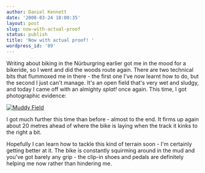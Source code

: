 ```yaml
---
author: Daniel Kennett
date: '2008-03-24 18:00:35'
layout: post
slug: now-with-actual-proof
status: publish
title: 'Now with actual proof! '
wordpress_id: '89'
---
```


Writing about biking in the Nürburgring earlier got me in the mood for a bikeride, so I went and did the woods route again. There are two technical bits that flummoxed me in there - the first one I've now learnt how to do, but the second I just can't manage. It's an open field that's very wet and sludgy, and today I came off with an almighty <em>splat!</em> once again. This time, I got photographic evidence: 

<a href='http://danielkennett.org/wp-content/uploads/2008/03/mud1.jpg' title='Muddy Field'><img src='http://danielkennett.org/wp-content/uploads/2008/03/mud1.jpg' alt='Muddy Field' /></a>

I got much further this time than before - almost to the end. It firms up again about 20 metres ahead of where the bike is laying when the track it kinks to the right a bit. 

Hopefully I can learn how to tackle this kind of terrain soon - I'm certainly getting better at it. The bike is constantly squirming around in the mud and you've got barely any grip - the clip-in shoes and pedals are definitely helping me now rather than hindering me.